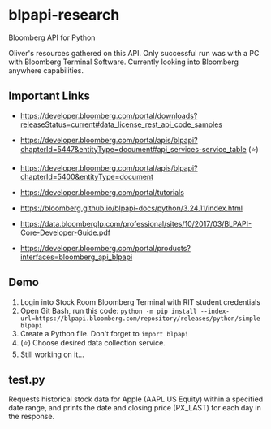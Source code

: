 # blpapi-research
Bloomberg API for Python 

Oliver's resources gathered on this API. Only successful run was with a PC with Bloomberg Terminal Software. Currently looking into Bloomberg anywhere capabilities.

## Important Links
- https://developer.bloomberg.com/portal/downloads?releaseStatus=current#data_license_rest_api_code_samples

- https://developer.bloomberg.com/portal/apis/blpapi?chapterId=5447&entityType=document#api_services-service_table (⭐)

- https://developer.bloomberg.com/portal/apis/blpapi?chapterId=5400&entityType=document

- https://developer.bloomberg.com/portal/tutorials

- https://bloomberg.github.io/blpapi-docs/python/3.24.11/index.html

- https://data.bloomberglp.com/professional/sites/10/2017/03/BLPAPI-Core-Developer-Guide.pdf

- https://developer.bloomberg.com/portal/products?interfaces=bloomberg_api_blpapi

## Demo

1. Login into Stock Room Bloomberg Terminal with RIT student credentials
2. Open Git Bash, run this code: `python -m pip install ‑‑index-url=https://blpapi.bloomberg.com/repository/releases/python/simple blpapi`
3. Create a Python file. Don't forget to `import blpapi`
4. (⭐) Choose desired data collection service.
5. Still working on it...

## test.py
Requests historical stock data for Apple (AAPL US Equity) within a specified date range, and prints the date and closing price (PX_LAST) for each day in the response.
